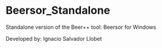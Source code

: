 # Beersor_Standalone
Standalone version of the Beer++ tool: Beersor for Windows

Developed by: Ignacio Salvador Llobet
